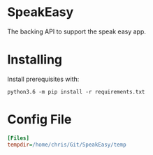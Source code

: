 # SpeakEasy

The backing API to support the speak easy app.

# Installing

Install prerequisites with:

```console
python3.6 -m pip install -r requirements.txt
```

# Config File

```ini
[Files]
tempdir=/home/chris/Git/SpeakEasy/temp
```